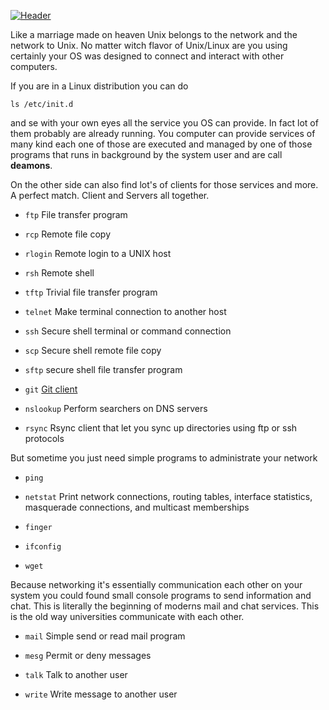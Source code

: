 [![Header](https://raw.github.com/patriciogonzalezvivo/Shell-Initiation/master/images/terminal12.jpg)](http://patriciogonzalezvivo.com/)

Like a marriage made on heaven Unix belongs to the network and the network to Unix. No matter witch flavor of Unix/Linux are you using certainly your OS was designed to connect and interact with other computers.

If you are in a Linux distribution you can do

	ls /etc/init.d 
 
and se with your own eyes all the service you OS can provide. In fact lot of them probably are already running. You computer can provide services of many kind each one of those are executed and managed by one of those programs that runs in background by the system user and are call **deamons**.

On the other side can also find lot's of clients for those services and more. A perfect match. Client and Servers all together.

*	`ftp`	File transfer program

*	`rcp`	Remote file copy

*	`rlogin`	Remote login to a UNIX host

*	`rsh`	Remote shell

*	`tftp`	Trivial file transfer program

*	`telnet`	Make terminal connection to another host

*	`ssh`	Secure shell terminal or command connection

*	`scp`	Secure shell remote file copy

*	`sftp`	secure shell file transfer program

*	`git`	[Git client](https://github.com/patriciogonzalezvivo/Shell-Initiation/blob/master/chap06c.md) 

*	`nslookup`	Perform searchers on DNS servers

*	`rsync`	Rsync client that let you sync up directories using ftp or ssh protocols 

But sometime you just need simple programs to administrate your network

*	`ping`

*	`netstat`	Print network connections, routing tables, interface statistics, masquerade connections, and multicast memberships

*	`finger`

*	`ifconfig`

*	`wget`

Because networking it's essentially communication each other on your system you could found small console programs to send information and chat. This is literally the beginning of moderns mail and chat services. This is the old way universities communicate with each other. 

*	`mail`	Simple send or read mail program

*	`mesg`	Permit or deny messages

*	`talk`	Talk to another user

*	`write`	Write message to another user